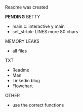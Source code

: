Readme was created

**PENDING**
BETTY
- main.c: interactive y main
- set_strtok: LINES more 80 chars

MEMORY LEAKS
- all files

TXT
- Readme
- Man
- Linkedin blog
- Flowchart

OTHER
- use the correct functions
